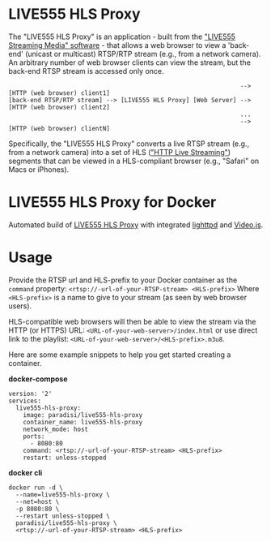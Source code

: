 # LIVE555 HLS Proxy
The "LIVE555 HLS Proxy" is an application - built from the ["LIVE555 Streaming Media" software](http://www.live555.com/liveMedia/) - that allows a web browser to view a 'back-end' (unicast or multicast) RTSP/RTP stream (e.g., from a network camera). An arbitrary number of web browser clients can view the stream, but the back-end RTSP stream is accessed only once.

```
                                                                --> [HTTP (web browser) client1]
[back-end RTSP/RTP stream] --> [LIVE555 HLS Proxy] [Web Server] --> [HTTP (web browser) client2]
                                                                ...
                                                                --> [HTTP (web browser) clientN]
```

 Specifically, the "LIVE555 HLS Proxy" converts a live RTSP stream (e.g., from a network camera) into a set of HLS (["HTTP Live Streaming"](https://en.wikipedia.org/wiki/HTTP_Live_Streaming)) segments that can be viewed in a HLS-compliant browser (e.g., "Safari" on Macs or iPhones).

# LIVE555 HLS Proxy for Docker
Automated build of [LIVE555 HLS Proxy](http://www.live555.com/hlsProxy/) with integrated [lighttpd](https://www.lighttpd.net/) and [Video.js](https://videojs.com/).

# Usage
Provide the RTSP url and HLS-prefix to your Docker container as the ```command``` property: ```<rtsp://-url-of-your-RTSP-stream> <HLS-prefix>```
Where ```<HLS-prefix>``` is a name to give to your stream (as seen by web browser users).

HLS-compatible web browsers will then be able to view the stream via the HTTP (or HTTPS) URL: ```<URL-of-your-web-server>/index.html``` or use direct link to the playlist: ```<URL-of-your-web-server>/<HLS-prefix>.m3u8```.

Here are some example snippets to help you get started creating a container.

**docker-compose**
```
version: '2'
services:
  live555-hls-proxy:
    image: paradisi/live555-hls-proxy
    container_name: live555-hls-proxy
    network_mode: host
    ports:
      - 8080:80
    command: <rtsp://-url-of-your-RTSP-stream> <HLS-prefix>
    restart: unless-stopped
```

**docker cli**
```
docker run -d \
  --name=live555-hls-proxy \
  --net=host \
  -p 8080:80 \
  --restart unless-stopped \
  paradisi/live555-hls-proxy \
  <rtsp://-url-of-your-RTSP-stream> <HLS-prefix>
```

